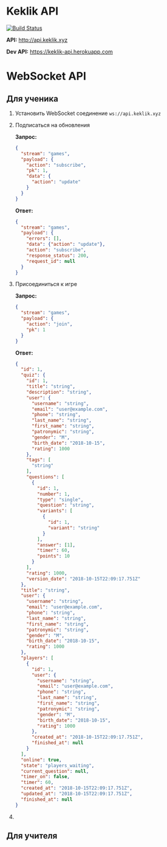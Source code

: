 # Keklik API 

[![Build Status](https://travis-ci.com/kiryanenko/keklik-api.svg?branch=master)](https://travis-ci.com/kiryanenko/keklik-api)

**API:** http://api.keklik.xyz

**Dev API:** https://keklik-api.herokuapp.com

# WebSocket API

## Для ученика

1. Установить WebSocket соединение `ws://api.keklik.xyz`
2. Подписаться на обновления

    **Запрос:**
    
    ```json
    {
      "stream": "games",
      "payload": {
        "action": "subscribe",
        "pk": 1,
        "data": {
          "action": "update"
        }
      }
    }
    ```
    
    **Ответ:**
    
    ```json
    {
      "stream": "games", 
      "payload": {
        "errors": [], 
        "data": {"action": "update"}, 
        "action": "subscribe", 
        "response_status": 200, 
        "request_id": null
      }
    }
    ```
    
3. Присоединиться к игре

    **Запрос:**

    ```json
    {
      "stream": "games",
      "payload": {
        "action": "join",
        "pk": 1
      }
    }
    ```

    **Ответ:**
    
    ```json
    {
      "id": 1,
      "quiz": {
        "id": 1,
        "title": "string",
        "description": "string",
        "user": {
          "username": "string",
          "email": "user@example.com",
          "phone": "string",
          "last_name": "string",
          "first_name": "string",
          "patronymic": "string",
          "gender": "M",
          "birth_date": "2018-10-15",
          "rating": 1000
        },
        "tags": [
          "string"
        ],
        "questions": [
          {
            "id": 1,
            "number": 1,
            "type": "single",
            "question": "string",
            "variants": [
              {
                "id": 1,
                "variant": "string"
              }
            ],
            "answer": [1],
            "timer": 60,
            "points": 10
          }
        ],
        "rating": 1000,
        "version_date": "2018-10-15T22:09:17.751Z"
      },
      "title": "string",
      "user": {
        "username": "string",
        "email": "user@example.com",
        "phone": "string",
        "last_name": "string",
        "first_name": "string",
        "patronymic": "string",
        "gender": "M",
        "birth_date": "2018-10-15",
        "rating": 1000
      },
      "players": [
        {
          "id": 1,
          "user": {
            "username": "string",
            "email": "user@example.com",
            "phone": "string",
            "last_name": "string",
            "first_name": "string",
            "patronymic": "string",
            "gender": "M",
            "birth_date": "2018-10-15",
            "rating": 1000
          },
          "created_at": "2018-10-15T22:09:17.751Z",
          "finished_at": null
        }
      ],
      "online": true,
      "state": "players_waiting",
      "current_question": null,
      "timer_on": false,
      "timer": 60,
      "created_at": "2018-10-15T22:09:17.751Z",
      "updated_at": "2018-10-15T22:09:17.751Z",
      "finished_at": null
    }
    ```
    
4. 

## Для учителя


